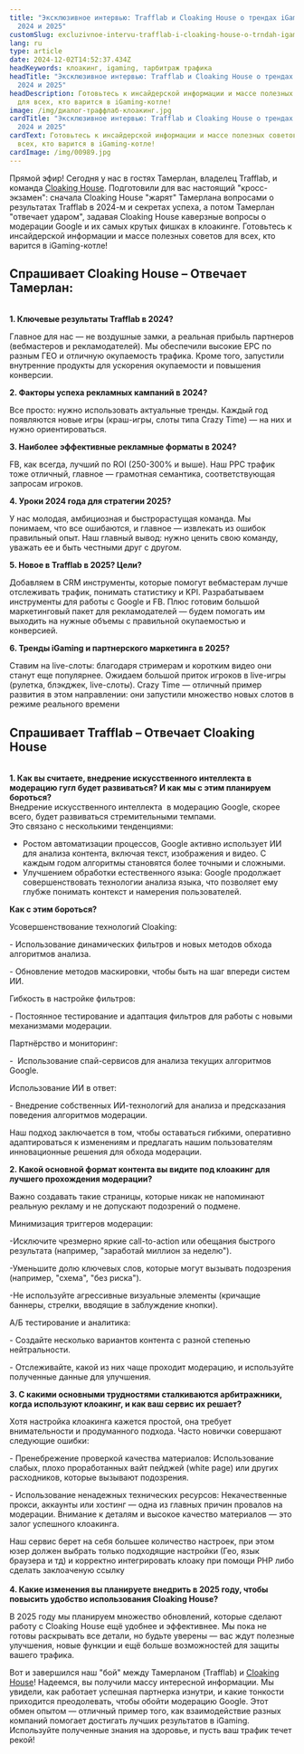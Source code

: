 ```yaml
---
title: "Эксклюзивное интервью: Trafflab и Cloaking House о трендах iGaming в
  2024 и 2025"
customSlug: excluzivnoe-intervu-trafflab-i-cloaking-house-o-trndah-igaming-v-2024-i-2025
lang: ru
type: article
date: 2024-12-02T14:52:37.434Z
headKeywords: клоакинг, igaming, тарбитраж трафика
headTitle: "Эксклюзивное интервью: Trafflab и Cloaking House о трендах iGaming в
  2024 и 2025"
headDescription: Готовьтесь к инсайдерской информации и массе полезных советов
  для всех, кто варится в iGaming-котле!
image: /img/диалог-траффлаб-клоакинг.jpg
cardTitle: "Эксклюзивное интервью: Trafflab и Cloaking House о трендах iGaming в
  2024 и 2025"
cardText: Готовьтесь к инсайдерской информации и массе полезных советов для
  всех, кто варится в iGaming-котле!
cardImage: /img/00989.jpg
---
```

Прямой эфир! Сегодня у нас в гостях Тамерлан, владелец Trafflab, и команда [Cloaking House](https://cloaking.house/). Подготовили для вас настоящий "кросс-экзамен": сначала Cloaking House "жарят" Тамерлана вопросами о результатах Trafflab в 2024-м и секретах успеха, а потом Тамерлан "отвечает ударом", задавая Cloaking House каверзные вопросы о модерации Google и их самых крутых фишках в клоакинге. Готовьтесь к инсайдерской информации и массе полезных советов для всех, кто варится в iGaming-котле!

## Спрашивает Cloaking House – Отвечает Тамерлан:

\
**1. Ключевые результаты Trafflab в 2024?**

Главное для нас — не воздушные замки, а реальная прибыль партнеров (вебмастеров и рекламодателей). Мы обеспечили высокие EPC по разным ГЕО и отличную окупаемость трафика. Кроме того, запустили внутренние продукты для ускорения окупаемости и повышения конверсии.

**2. Факторы успеха рекламных кампаний в 2024?**

Все просто: нужно использовать актуальные тренды. Каждый год появляются новые игры (краш-игры, слоты типа Crazy Time) — на них и нужно ориентироваться.

**3. Наиболее эффективные рекламные форматы в 2024?**

FB, как всегда, лучший по ROI (250-300% и выше). Наш PPC трафик тоже отличный, главное — грамотная семантика, соответствующая запросам игроков.

**4. Уроки 2024 года для стратегии 2025?**

У нас молодая, амбициозная и быстрорастущая команда. Мы понимаем, что все ошибаются, и главное — извлекать из ошибок правильный опыт. Наш главный вывод: нужно ценить свою команду, уважать ее и быть честными друг с другом.

**5. Новое в Trafflab в 2025? Цели?**

Добавляем в CRM инструменты, которые помогут вебмастерам лучше отслеживать трафик, понимать статистику и KPI. Разрабатываем инструменты для работы с Google и FB. Плюс готовим большой маркетинговый пакет для рекламодателей — будем помогать им выходить на нужные объемы с правильной окупаемостью и конверсией.

**6. Тренды iGaming и партнерского маркетинга в 2025?**

Ставим на live-слоты: благодаря стримерам и коротким видео они станут еще популярнее. Ожидаем большой приток игроков в live-игры (рулетка, блэкджек, live-слоты). Crazy Time — отличный пример развития в этом направлении: они запустили множество новых слотов в режиме реального времени

## Спрашивает Trafflab – Отвечает Cloaking House

\
**1. Как вы считаете, внедрение искусственного интеллекта в модерацию гугл будет развиваться? И как мы с этим планируем бороться?**\
Внедрение искусственного интеллекта  в модерацию Google, скорее всего, будет развиваться стремительными темпами.\
Это связано с несколькими тенденциями:  

* Ростом автоматизации процессов, Google активно использует ИИ для анализа контента, включая текст, изображения и видео. С каждым годом алгоритмы становятся более точными и сложными.  
* Улучшением обработки естественного языка: Google продолжает совершенствовать технологии анализа языка, что позволяет ему глубже понимать контекст и намерения пользователей.  

**Как с этим бороться?**  

Усовершенствование технологий Cloaking:  

\- Использование динамических фильтров и новых методов обхода алгоритмов анализа.  

\- Обновление методов маскировки, чтобы быть на шаг впереди систем ИИ.  

Гибкость в настройке фильтров:  

\- Постоянное тестирование и адаптация фильтров для работы с новыми механизмами модерации.  

Партнёрство и мониторинг:  

\-  Использование спай-сервисов для анализа текущих алгоритмов Google.  

Использование ИИ в ответ:  

\- Внедрение собственных ИИ-технологий для анализа и предсказания поведения алгоритмов модерации.  

Наш подход заключается в том, чтобы оставаться гибкими, оперативно адаптироваться к изменениям и предлагать нашим пользователям инновационные решения для обхода модерации.

**2. Какой основной формат контента вы видите под клоакинг для лучшего прохождения модерации?**

Важно создавать такие страницы, которые никак не напоминают реальную рекламу и не допускают подозрений о подмене.

Минимизация триггеров модерации:

\-Исключите чрезмерно яркие call-to-action или обещания быстрого результата (например, "заработай миллион за неделю").

\-Уменьшите долю ключевых слов, которые могут вызывать подозрения (например, "схема", "без риска").

\-Не используйте агрессивные визуальные элементы (кричащие баннеры, стрелки, вводящие в заблуждение кнопки).

А/Б тестирование и аналитика:

\- Создайте несколько вариантов контента с разной степенью нейтральности.

\- Отслеживайте, какой из них чаще проходит модерацию, и используйте полученные данные для улучшения.

**3. С какими основными трудностями сталкиваются арбитражники, когда используют клоакинг, и как ваш сервис их решает?**

Хотя настройка клоакинга кажется простой, она требует внимательности и продуманного подхода. Часто новички совершают следующие ошибки:

\- Пренебрежение проверкой качества материалов: Использование слабых, плохо проработанных вайт пейджей (white page) или других расходников, которые вызывают подозрения.

\- Использование ненадежных технических ресурсов: Некачественные прокси, аккаунты или хостинг — одна из главных причин провалов на модерации. Внимание к деталям и высокое качество материалов — это залог успешного клоакинга.

Наш сервис берет на себя большее количество настроек, при этом юзер должен выбрать только подходящие настройки (Гео, язык браузера и тд) и корректно интегрировать клоаку при помощи PHP либо сделать заклоаченую ссылку\
\
**4. Какие изменения вы планируете внедрить в 2025 году, чтобы повысить удобство использования Cloaking House?**

В 2025 году мы планируем множество обновлений, которые сделают работу с Cloaking House ещё удобнее и эффективнее. Мы пока не готовы раскрывать все детали, но будьте уверены — вас ждут полезные улучшения, новые функции и ещё больше возможностей для защиты вашего трафика.

Вот и завершился наш "бой" между Тамерланом (Trafflab) и [Cloaking House](https://cloaking.house/)! Надеемся, вы получили массу интересной информации. Мы увидели, как работает успешная партнерка изнутри, и какие тонкости приходится преодолевать, чтобы обойти модерацию Google. Этот обмен опытом — отличный пример того, как взаимодействие разных компаний помогает достигать лучших результатов в iGaming. Используйте полученные знания на здоровье, и пусть ваш трафик течет рекой!